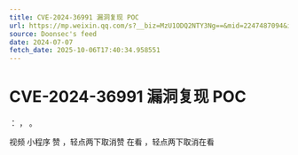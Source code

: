 ```yaml
---
title: CVE-2024-36991 漏洞复现 POC
url: https://mp.weixin.qq.com/s?__biz=MzU1ODQ2NTY3Ng==&mid=2247487094&idx=1&sn=d4a769464f3810b904fbf60ef9d887eb
source: Doonsec's feed
date: 2024-07-07
fetch_date: 2025-10-06T17:40:34.958551
---
```


# CVE-2024-36991 漏洞复现 POC

：
，
。

视频
小程序
赞
，轻点两下取消赞
在看
，轻点两下取消在看
